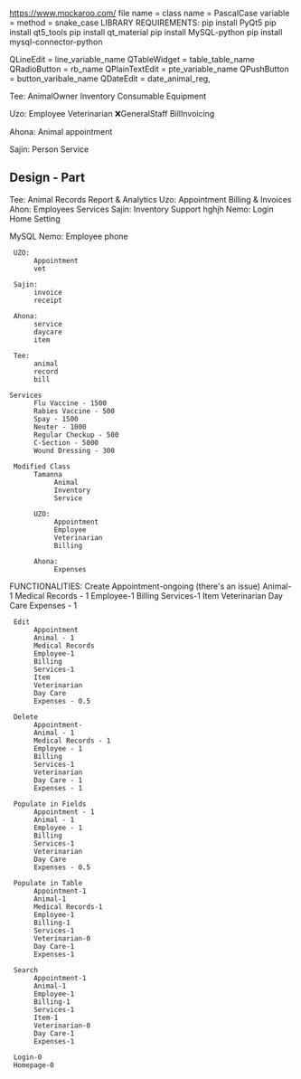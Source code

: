 <https://www.mockaroo.com/>
file name = class name =  PascalCase
variable = method = snake_case
LIBRARY REQUIREMENTS:
pip install PyQt5
pip install qt5_tools
pip install qt_material
pip install MySQL-python
pip install mysql-connector-python

QLineEdit = line_variable_name
QTableWidget = table_table_name
QRadioButton = rb_name
QPlainTextEdit = pte_variable_name
QPushButton = button_varibale_name
QDateEdit = date_animal_reg,

Tee:
   AnimalOwner
   Inventory
   Consumable
   Equipment

Uzo:
    Employee
    Veterinarian
    ❌GeneralStaff
    BillInvoicing

Ahona:
     Animal
     appointment

Sajin:
     Person
     Service

Design - Part
---------------

Tee:
     Animal Records
     Report & Analytics
Uzo:
     Appointment
     Billing & Invoices
Ahon:
     Employees
     Services
Sajin:
     Inventory
     Support
     hghjh
Nemo:
     Login
     Home
     Setting

MySQL
     Nemo:
          Employee
          phone

     UZO: 
          Appointment
          vet

     Sajin: 
          invoice
          receipt

     Ahona: 
          service
          daycare
          item

     Tee: 
          animal
          record
          bill

    Services
          Flu Vaccine - 1500
          Rabies Vaccine - 500
          Spay - 1500
          Neuter - 1000
          Regular Checkup - 500
          C-Section - 5000
          Wound Dressing - 300

     Modified Class
          Tamanna
               Animal
               Inventory
               Service

          UZO:
               Appointment
               Employee
               Veterinarian
               Billing
               
          Ahona:
               Expenses


FUNCTIONALITIES:
     Create
          Appointment-ongoing (there's an issue)
          Animal-1
          Medical Records - 1
          Employee-1
          Billing
          Services-1
          Item
          Veterinarian 
          Day Care
          Expenses - 1

     Edit
          Appointment
          Animal - 1
          Medical Records
          Employee-1
          Billing
          Services-1
          Item
          Veterinarian 
          Day Care
          Expenses - 0.5

     Delete
          Appointment-
          Animal - 1
          Medical Records - 1
          Employee - 1
          Billing
          Services-1
          Veterinarian 
          Day Care - 1
          Expenses - 1

     Populate in Fields
          Appointment - 1
          Animal - 1
          Employee - 1
          Billing
          Services-1
          Veterinarian 
          Day Care
          Expenses - 0.5

     Populate in Table
          Appointment-1
          Animal-1
          Medical Records-1
          Employee-1
          Billing-1
          Services-1
          Veterinarian-0 
          Day Care-1
          Expenses-1

     Search
          Appointment-1
          Animal-1
          Employee-1
          Billing-1
          Services-1
          Item-1
          Veterinarian-0
          Day Care-1
          Expenses-1

     Login-0
     Homepage-0
